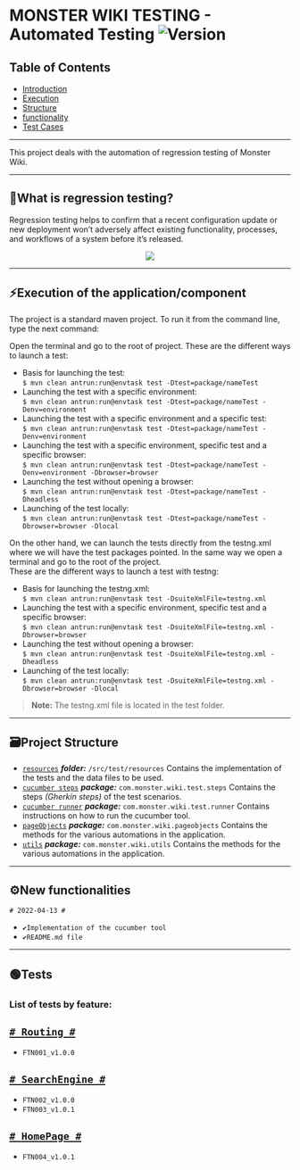 # MONSTER WIKI TESTING - Automated Testing ![Version](https://img.shields.io/badge/Version-1.0.1-gray?style=plastic&logo=DataVersionControl&logoColor=black&labelColor=success)
## Table of Contents
* [Introduction](#introduction)
* [Execution](#execution)
* [Structure](#structure)
* [functionality](#functionality)
* [Test Cases](#test-cases)
***
This project deals with the automation of regression testing of Monster Wiki.
***
<a name="introduction" id="introduction"></a>
## 📖What is regression testing? 

Regression testing helps to confirm that a recent configuration update or new deployment won’t adversely affect existing functionality, processes, and workflows of a system before it’s released.
<br />
<p align="center">
  <img src="https://i.imgur.com/eIw1Ag7.png">
</p>

***
<a id="execution" name="execution"></a>
## ⚡Execution of the application/component

The project is a standard maven project. To run it from the command line,
type the next command:

Open the terminal and go to the root of project. These are the different ways to launch a test:

- Basis for launching the test: <br />
  ```$ mvn clean antrun:run@envtask test -Dtest=package/nameTest ```
- Launching the test with a specific environment: <br />
  ```$ mvn clean antrun:run@envtask test -Dtest=package/nameTest -Denv=environment```
- Launching the test with a specific environment and a specific test: <br />
  ```$ mvn clean antrun:run@envtask test -Dtest=package/nameTest -Denv=environment```
- Launching the test with a specific environment, specific test and a specific browser: <br />
  ```$ mvn clean antrun:run@envtask test -Dtest=package/nameTest -Denv=environment -Dbrowser=browser```
- Launching the test without opening a browser: <br />
  ```$ mvn clean antrun:run@envtask test -Dtest=package/nameTest -Dheadless```
- Launching of the test locally: <br />
  ```$ mvn clean antrun:run@envtask test -Dtest=package/nameTest -Dbrowser=browser -Dlocal```

On the other hand, we can launch the tests directly from the testng.xml where we will have the test packages pointed. In the same way we open a terminal and go to the root of the project.
<br />
These are the different ways to launch a test with testng:

- Basis for launching the testng.xml: <br />
  ```$ mvn clean antrun:run@envtask test -DsuiteXmlFile=testng.xml```
- Launching the test with a specific environment, specific test and a specific browser: <br />
  ```$ mvn clean antrun:run@envtask test -DsuiteXmlFile=testng.xml -Dbrowser=browser```
- Launching the test without opening a browser: <br />
  ```$ mvn clean antrun:run@envtask test -DsuiteXmlFile=testng.xml -Dheadless```
- Launching of the test locally: <br />
  ```$ mvn clean antrun:run@envtask test -DsuiteXmlFile=testng.xml -Dbrowser=browser -Dlocal```
> **Note:** The testng.xml file is located in the test folder.

***
<a id="structure" name="structure"></a>
## 🗃️Project Structure

- [`resources`](/src/test/resources) **_folder:_** `/src/test/resources` Contains the implementation of the tests and the data files to be used.
- [`cucumber steps`](src/test/java/com/monster/wiki/test/stepdef) **_package:_** `com.monster.wiki.test.steps` Contains the steps _(Gherkin steps)_ of the test scenarios.
- [`cucumber runner`](src/test/java/com/monster/wiki/test/runners) **_package:_** `com.monster.wiki.test.runner` Contains instructions on how to run the cucumber tool.
- [`pageObjects`](src/main/java/com/monster/wiki/pageobjects) **_package:_** `com.monster.wiki.pageobjects` Contains the methods for the various automations in the application.
- [`utils`](src/main/java/com/monster/wiki/utils) **_package:_** `com.monster.wiki.utils` Contains the methods for the various automations in the application.

***
<a id="functionality" name="functionality"></a>
## ⚙️New functionalities

`# 2022-04-13 #`

- `✔️Implementation of the cucumber tool`
- `✔️README.md file`

***
<a id="test-cases" name="test-cases"></a>
## 🟢Tests
### List of tests by feature:

[`# Routing #`](src/test/resources/features/routing.feature)
---
- `FTN001_v1.0.0`

[`# SearchEngine #`](src/test/resources/features/searchEngine.feature)
---
- `FTN002_v1.0.0`
- `FTN003_v1.0.1`

[`# HomePage #`](src/test/resources/features/home.feature)
---
- `FTN004_v1.0.1`